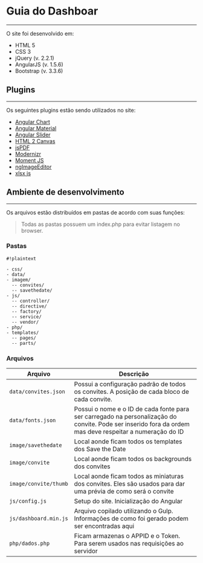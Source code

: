 # Guia do Dashboar #
****

O site foi desenvolvido em:

* HTML 5
* CSS 3
* jQuery (v. 2.2.1)
* AngularJS (v. 1.5.6)
* Bootstrap (v. 3.3.6)

## Plugins ##
****

Os seguintes plugins estão sendo utilizados no site:

* [Angular Chart](https://jtblin.github.io/angular-chart.js/)
* [Angular Material](https://material.angularjs.org/latest/)
* [Angular Slider](https://github.com/angular-slider/angularjs-slider)
* [HTML 2 Canvas](https://html2canvas.hertzen.com/)
* [jsPDF](https://github.com/MrRio/jsPDF)
* [Modernizr](https://modernizr.com/)
* [Moment JS](http://momentjs.com/)
* [ngImageEditor](https://github.com/SparrowJang/ngImageEditor)
* [xlsx js](https://github.com/SheetJS/js-xlsx)

## Ambiente de desenvolvimento ##
****

Os arquivos estão distribuídos em pastas de acordo com suas funções:

> Todas as pastas possuem um index.php para evitar listagem no browser.

### Pastas ###
```
#!plaintext

- css/
- data/
- imagem/
  -- convites/
  -- savethedate/
- js/
  -- controller/
  -- directive/  
  -- factory/
  -- service/
  -- vendor/
- php/
- templates/
  -- pages/
  -- parts/
```

### Arquivos

| Arquivo | Descrição |
|---------|-----------|
|`data/convites.json`|  Possui a configuração padrão de todos os convites. A posição de cada bloco de cada convite.|
|`data/fonts.json`| Possui o nome e o ID de cada fonte para ser carregado na personalização do convite. Pode ser inserido fora da ordem mas deve respeitar a numeração do ID|
|`image/savethedate`|Local aonde ficam todos os templates dos Save the Date|
|`image/convite`|Local aonde ficam todos os backgrounds dos convites|
|`image/convite/thumb`|Local aonde ficam todos as miniaturas dos convites. Eles são usados para dar uma prévia de como será o convite|
|`js/config.js`|Setup do site. Inicialização do Angular|
|`js/dashboard.min.js`| Arquivo copilado utilizando o Gulp. Informações de como foi gerado podem ser encontradas aqui|
|`php/dados.php`|Ficam armazenas o APPID e o Token. Para serem usados nas requisições ao servidor|

